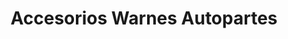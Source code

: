 ---
title: "Accesorios Warnes Autopartes"
url: /san-juan/accesorios-warnes-autopartes/
shop: Autoteile
---